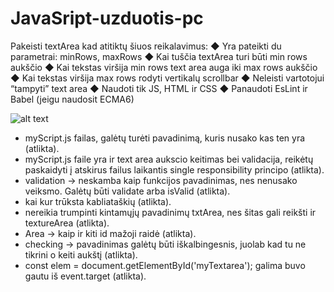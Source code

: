 # JavaSript-uzduotis-pc
Pakeisti textArea kad atitiktų šiuos reikalavimus:
◆ Yra pateikti du parametrai: minRows, maxRows
◆ Kai tuščia textArea turi būti min rows aukščio
◆ Kai tekstas viršija min rows text area auga iki max rows aukščio
◆ Kai tekstas viršija max rows rodyti vertikalų scrollbar
◆ Neleisti vartotojui “tampyti” text area
◆ Naudoti tik JS, HTML ir CSS
◆ Panaudoti EsLint ir Babel (jeigu naudosit ECMA6)

![alt text](https://github.com/donataskitm/js-textArea-uzduotis-pc/blob/su-mygtuku/size.png?raw=true)


- myScript.js failas, galėtų turėti pavadinimą, kuris nusako kas ten yra (atlikta).
- myScript.js faile yra ir text area aukscio keitimas bei validacija, reikėtų paskaidyti į atskirus failus
laikantis single responsibility principo (atlikta).
- validation -> neskamba kaip funkcijos pavadinimas, nes nenusako veiksmo. Galėtų būti validate arba isValid (atlikta).
- kai kur trūksta kabliataškių (atlikta).
- nereikia trumpinti kintamųjų pavadinimų txtArea, nes šitas gali reikšti ir textureArea (atlikta).
- Area -> kaip ir kiti id mažoji raidė (atlikta).
- checking -> pavadinimas galėtų būti iškalbingesnis, juolab kad tu ne tikrini o keiti aukštį (atlikta).
- const elem = document.getElementById('myTextarea'); galima buvo gautu iš event.target (atlikta).

